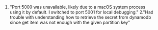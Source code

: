 1. "Port 5000 was unavailable, likely due to a macOS system process using it by default.
I switched to port 5001 for local debugging."
2."Had trouble with understanding how to retrieve the secret from dynamodb since get item was not enough with the given partition key"
